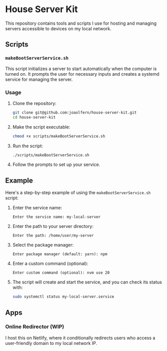 # House Server Kit

This repository contains tools and scripts I use for hosting and managing servers accessible to devices on my local network. 

## Scripts

### `makeBootServerService.sh`

This script initializes a server to start automatically when the computer is turned on. It prompts the user for necessary inputs and creates a systemd service for managing the server.

### Usage

1. Clone the repository:
    ```bash
    git clone git@github.com:joaolfern/house-server-kit.git
    cd house-server-kit
    ```

2. Make the script executable:
    ```bash
    chmod +x scripts/makeBootServerService.sh
    ```

3. Run the script:
    ```bash
    ./scripts/makeBootServerService.sh
    ```

4. Follow the prompts to set up your service.

## Example

Here's a step-by-step example of using the `makeBootServerService.sh` script:

1. Enter the service name:
    ```
    Enter the service name: my-local-server
    ```

2. Enter the path to your server directory:
    ```
    Enter the path: /home/user/my-server
    ```

3. Select the package manager:
    ```
    Enter package manager (default: yarn): npm
    ```

4. Enter a custom command (optional):
    ```
    Enter custom command (optional): nvm use 20
    ```

5. The script will create and start the service, and you can check its status with:
    ```bash
    sudo systemctl status my-local-server.service
    ```

## Apps

### Online Redirector (WIP)

I host this on Netlify, where it conditionally redirects users who access a user-friendly domain to my local network IP.
